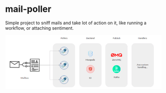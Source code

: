 # mail-poller
Simple project to sniff mails and take lot of action on it, like running a workflow, or attaching sentiment.

![flow](https://github.com/gitcloned/mail-poller/raw/master/resources/images/Flow.PNG)
